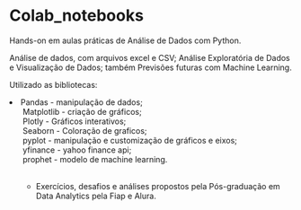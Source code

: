 # Colab_notebooks
Hands-on em aulas práticas de Análise de Dados com Python.

Análise de dados, com arquivos excel e CSV; Análise Exploratória de Dados e Visualização de Dados; também Previsões futuras com Machine Learning.

Utilizado as bibliotecas:
<li>
Pandas - manipulação de dados;</br>
<ul>Matplotlib - criação de gráficos;</br>
Plotly - Gráficos interativos;</br>
Seaborn - Coloração de graficos;</br>
pyplot - manipulação e customização de gráficos e eixos;</br>
yfinance - yahoo finance api;</br>
prophet - modelo de machine learning.</br>
</li></br>

- Exercícios, desafios e análises propostos pela Pós-graduação em Data Analytics pela Fiap e Alura.



